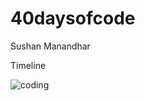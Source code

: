 # 40daysofcode

Sushan Manandhar


Timeline


![coding](https://github.com/manasush/40daysofcode/assets/46699115/17e8b7dd-e7a4-45e6-a028-3d68f37353ad)
